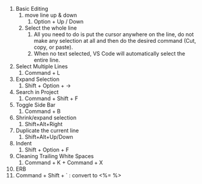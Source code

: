 1. Basic Editing
   1. move line up & down
      1. Option + Up / Down
   2. Select the whole line
      1. All you need to do is put the cursor anywhere on the line, do not make any selection at all and then do the desired command (Cut, copy, or paste).
      2. When no text selected, VS Code will automatically select the entire line.
2. Select Multiple Lines
   1. Command + L
3. Expand Selection
   1. Shift + Option + ->
4. Search in Project
   1. Command + Shift + F
5. Toggle Side Bar
   1. Command + B
6. Shrink/expand selection
   1. Shift+Alt+Right
7. Duplicate the current line
   1. Shift+Alt+Up/Down
8. Indent
   1. Shift + Option + F
9. Cleaning Trailing White Spaces
   1. Command + K + Command + X
10. ERB
   1. Command + Shift + `   : convert to <%= %>